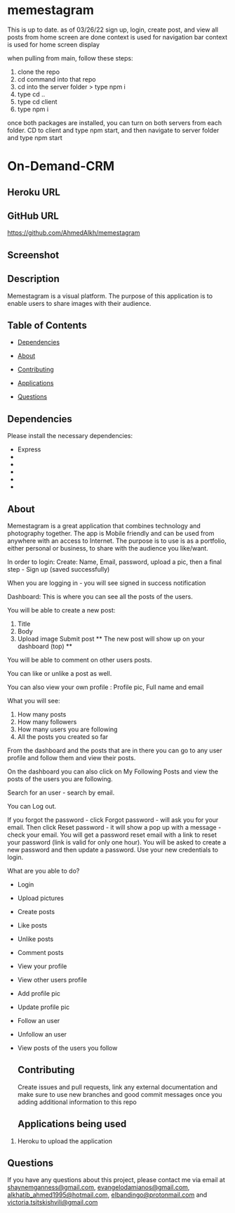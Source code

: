 # memestagram
This is up to date. as of 03/26/22
sign up, login, create post, and view all posts from home screen are done
context is used for navigation bar
context is used for home screen display

when pulling from main, follow these steps:

1) clone the repo
2) cd command into that repo
3) cd into the server folder > type npm i
4) type cd ..
5) type cd client
6) type npm i


once both packages are installed, you can turn on both servers from each folder. CD to client and type npm start, and then navigate to server folder and type npm start


# On-Demand-CRM
## Heroku URL


## GitHub URL
https://github.com/AhmedAlkh/memestagram

## Screenshot


## Description
Memestagram is a visual platform. The purpose of this application is to enable users to share images with their audience.

## Table of Contents 
  
  * [Dependencies](#dependencies)
  
  * [About](#about)

  * [Contributing](#contributing)
  
  * [Applications](#applications)
  
  * [Questions](#questions)
  
  ## Dependencies
  
  Please install the necessary dependencies:
  - Express
  - 
  - 
  - 
  - 
  - 
  
  ## About
 Memestagram is a great application that combines technology and photography together.  The app is Mobile friendly and can be used from anywhere with an access to Internet. The purpose is to use is as a portfolio, either personal or business, to share with the audience you like/want. 
 
In order to login:
Create: Name, Email, password, upload a pic, then a final step - Sign up (saved successfully)

When you are logging in - you will see signed in success notification

Dashboard: 
This is where you can see all the posts of the users.

You will be able to create a new post:
1) Title
2) Body
3) Upload image
Submit post
** The new post will show up on your dashboard (top) **


You will be able to comment on other users posts.

You can like or unlike a post as well.

You can also view your own profile : Profile pic, Full name and email

What you will see:
1) How many posts
2) How many followers
3) How many users you are following
4) All the posts you created so far

From the dashboard and the posts that are in there you can go to any user profile and follow them and view their posts.

On the dashboard you can also click on My Following Posts and view the posts of the users you are following.

Search for an user - search by email.

You can Log out.

If you forgot the password - click Forgot password - will ask you for your email.
Then click Reset password - it will show a pop up with a message - check your email.
You will get a password reset email with a link to reset your password (link is valid for only one hour).
You will be asked to create a new password and then update a password.
Use your new credentials to login.
 
 
  What are you able to do?
- Login
- Upload pictures
- Create posts
- Like posts
- Unlike posts
- Comment posts
- View your profile
- View other users profile
- Add profile pic
- Update profile pic
- Follow an user
- Unfollow an user
- View posts of the users you follow
    
  ## Contributing
  
  Create issues and pull requests, link any external documentation and make sure to use new branches and good commit messages once you adding additional information to this repo
  
  ## Applications being used 
  
1. Heroku to upload the application 
  
  ## Questions
  
  If you have any questions about this project, please contact me via email at shaynemganness@gmail.com, evangelodamianos@gmail.com, alkhatib_ahmed1995@hotmail.com, 
  elbandingo@protonmail.com and victoria.tsitskishvili@gmail.com 
